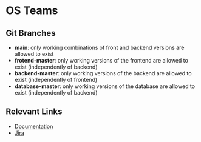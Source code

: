 # OS Teams

## Git Branches
- **main**: only working combinations of front and backend versions are allowed to exist
- **frotend-master**: only working versions of the frontend are allowed to exist (independently of backend)
- **backend-master**: only working versions of the backend are allowed to exist (independently of frontend)
- **database-master**: only working versions of the database are allowed to exist (independently of backend)

## Relevant Links
- [Documentation](https://gitlab.ost.ch/SEProj/2022-FS/g06-osteams/latex-documentation-template)
- [Jira](https://osteams.atlassian.net/browse/OS)
